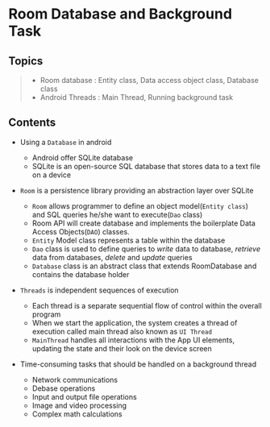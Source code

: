 # Room Database and Background Task

## Topics
>* Room database : Entity class, Data access object class, Database class
>* Android Threads : Main Thread, Running background task 

## Contents
* Using a `Database` in android
    * Android offer SQLite database
    * SQLite is an open-source SQL database that stores data to a text file on a device

* `Room` is a persistence library providing an abstraction layer over SQLite
    * `Room` allows programmer to define an object model(`Entity class`) and SQL queries he/she want to execute(`Dao` class)
    * Room API will create database and implements the boilerplate Data Access Objects(`DAO`) classes.
    * `Entity` Model class represents a table within the database
    * `Dao` class is used to define queries to *write* data to database, *retrieve* data from databases, *delete* and *update* queries 
    * `Database` class is an abstract class that extends RoomDatabase and contains the database holder

* `Threads` is independent sequences of execution
    * Each thread is a separate sequential flow of control within the overall program
    * When we start the application, the system creates a thread of execution called main thread also known as `UI Thread`
    * `MainThread` handles all interactions with the App UI elements, updating the state and their look on the device screen

* Time-consuming tasks that should be handled on a background thread
    * Network communications
    * Debase operations
    * Input and output file operations
    * Image and video processing
    * Complex math calculations
